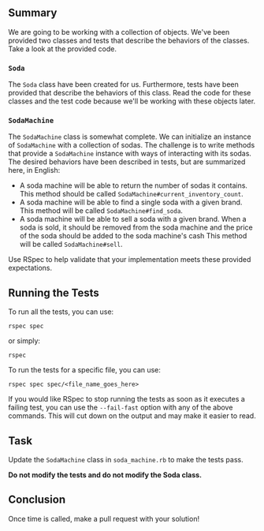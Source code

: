 ## Summary

We are going to be working with a collection of
objects. We've been provided two classes and tests that describe the
behaviors of the classes. Take a look at the provided code.

### `Soda`

The `Soda` class have been created for us.  Furthermore,
tests have been provided that describe the behaviors of this class.  Read
the code for these classes and the test code because we'll be working with
these objects later.

### `SodaMachine`

The `SodaMachine` class is somewhat complete.  We can initialize an instance of
`SodaMachine` with a collection of sodas.  The challenge is to write methods that
provide a `SodaMachine` instance with ways of interacting with its sodas.
The desired behaviors have been described in tests, but are summarized here, in English:

- A soda machine will be able to return the number of sodas it contains.
  This method should be called `SodaMachine#current_inventory_count`.
- A soda machine will be able to find a single soda with a given brand.
  This method will be called `SodaMachine#find_soda`.
- A soda machine will be able to sell a soda with a given brand. When a soda is sold, it should
  be removed from the soda machine and the price of the soda should be added to the soda machine's cash
  This method will be called `SodaMachine#sell`.

Use RSpec to help validate that your
implementation meets these provided expectations.

## Running the Tests

To run all the tests, you can use:

`rspec spec `

or simply:

`rspec`

To run the tests for a specific file, you can use:

`rspec spec spec/<file_name_goes_here>`

If you would like RSpec to stop running the tests as soon as it executes a
failing test, you can use the `--fail-fast` option with any of the above
commands. This will cut down on the output and may make it easier to read.


## Task

Update the `SodaMachine` class in `soda_machine.rb` to make the tests pass.

**Do not modify the tests and do not modify the Soda class.**

## Conclusion

Once time is called, make a pull request with your solution!


